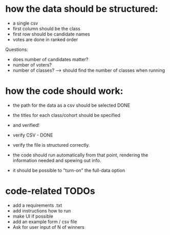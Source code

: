 # how the data should be structured:

- a single csv
- first column should be the class
- first row should be candidate names
- votes are done in ranked order

Questions:
- does number of candidates matter?
- number of voters?
- number of classes? --> should find the number of classes when running


# how the code should work:

- the path for the data as a csv should be selected DONE
- the titles for each class/cohort should be specified
- and verified!
- verify CSV - DONE
- verify the file is structured correctly.
- the code should run automatically from that point,
rendering the information needed and spewing out info.

- it should be possible to "turn-on" the full-data option

# code-related TODOs
- add a requirements .txt
- add instructions how to run
- make UI if possible
- add an example form / csv file
- Ask for user input of N of winners